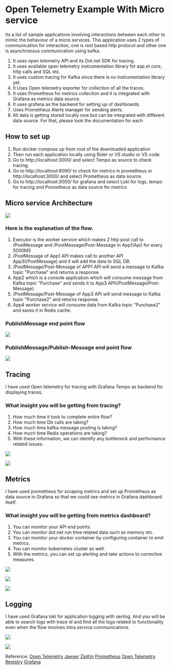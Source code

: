 # Open Telemetry Example With Micro service

Its a list of sample applications involving interactions between each other to mimic the behaviour of
a micro services. This application uses 2 types of communication for interaction, one is rest based
http protocol and other one is asynchronous communication using kafka.

1. It uses open telemetry API and its Dot.net SDK for tracing.
2. It uses available open telemetry instrumentation library for asp.et core, http calls and SQL etc.
3. It uses custom tracing for Kafka since there is no instrumentation library yet.
4. It Uses Open telemetry exporter for collection of all the traces.
5. It uses Prometheus for metrics collection and it is integrated with Grafana as metrics data source.
6. It uses grafana as the backend for setting up of dashboards.
7. Uses Prometheus Alerts manager for sending alerts.
8. All data is getting stored locally now but can be integrated with different data source. For that, please look the documentation for each

## How to set up

1. Run docker compose up from root of the downloaded application
2. Then run each application locally using Rider or VS studio or VS code.
3. Go to http://localhost:3000/ and select Tempo as source to check tracing.
4. Go to http://localhost:9090/ to check for metrics in prometheus or http://localhost:3000/ and select Prometheus as data source.
5. Go to http://localhost:3000/ for grafana and select Loki for logs, tempo for tracing and Prometheus as data source for metrics

## Micro service Architecture

![](Images/Blank%20diagram.jpeg)

### Here is the explanation of the flow.

1. Executor is the worker service which makes 2 http post call to /PostMessage and /PostMessage/Post-Message in App1(Api) for every 5000MS
2. /PostMessage of App1 API makes call to another API App3(/PostMessage) and it will add the data to SQL DB.
3. /PostMessage/Post-Message of APP1 API will send a message to Kafka topic "Purchase" and returns a response.
4. App2 which is a console application which will consume message from Kafka topic "Purchase" and sends it to App3 API(/PostMessage/Post-Message).
5. /PostMessage/Post-Message of App3 API will send message to Kafka topic "Purchase2" and returns response.
6. App4 worker service will consume data from Kafka topic "Purchase2" and saves it in Redis cache.

### PublishMessage end point flow

![](Images/Node%20Graph-PublishMessage.png)

### PublishMessage/Publish-Message end point flow

![](Images/Grafana%20Node%20graph_Publish-Message.png)

## Tracing

I have used Open telemetry for tracing with Grafana Tempo as backend for displaying traces.

### What insight you will be getting from tracing?

1. How much time it took to complete entire flow?
2. How much time Db calls are taking?
3. How much time kafka message posting is taking?
4. How much time Redis operations are taking?
5. With these information, we can identify any bottleneck and performance related issues.

![](Images/TempoTracing-Publish-Message.png)

![](Images/Trace-PublishMessage.png)

## Metrics

I have used prometheus for scraping metrics and set up Prometheus as data source in Grafana so that
we could see metrics in Grafana dashboard itself.

### What insight you will be getting from metrics dashboard?

1. You can monitor your API end points.
2. You can monitor dot.net run time related data such as memory etc.
3. You can monitor your docker container by configuring container to emit metrics.
4. You can monitor kubernetes cluster as well.
5. With the metrics, you can set up alerting and take actions to corrective measures.

![](Images/Grafan%20Metrics%20dashboard.png)

![](Images/Grafana%20Mterics.png)

![](Images/Prometheus%20metrics.png)

## Logging

I have used Grafana loki for application logging with serilog. And you will be able to search
logs with trace id and find all the logs related to functionality even when the flow involves
intra service communications.

![](Images/Grafana%20Loki.png)

![](Images/Grafana%20Loki1.png)

Reference:
[Open Telemetry](https://opentelemetry.io/docs/)
[Jaeger](https://www.jaegertracing.io/docs/1.42/)
[ZipKin](https://zipkin.io/)
[Prometheus](https://prometheus.io/docs/concepts/metric_types/)
[Open Telemetry Registry](https://opentelemetry.io/ecosystem/registry)
[Grafana](https://grafana.com/)
